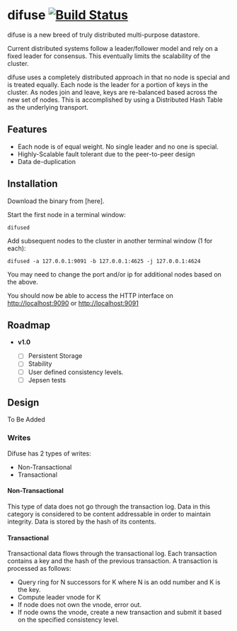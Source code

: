 # difuse [![Build Status](https://travis-ci.org/ipkg/difuse.svg?branch=master)](https://travis-ci.org/ipkg/difuse)

difuse is a new breed of truly distributed multi-purpose datastore.  

Current distributed systems follow a leader/follower model and rely on a fixed leader
for consensus.  This eventually limits the scalability of the cluster.

difuse uses a completely distributed approach in that no node is special and is treated
equally. Each node is the leader for a portion of keys in the cluster.  As nodes join
and leave, keys are re-balanced based across the new set of nodes.  This is accomplished
by using a Distributed Hash Table as the underlying transport.

## Features

- Each node is of equal weight. No single leader and no one is special.
- Highly-Scalable fault tolerant due to the peer-to-peer design
- Data de-duplication

## Installation
Download the binary from [here].

Start the first node in a terminal window:

```
difused
```

Add subsequent nodes to the cluster in another terminal window (1 for each):

```
difused -a 127.0.0.1:9091 -b 127.0.0.1:4625 -j 127.0.0.1:4624
```

You may need to change the port and/or ip for additional nodes based on the above.

You should now be able to access the HTTP interface on [http://localhost:9090](http://localhost:9090)
or [http://localhost:9091](http://localhost:9091)


## Roadmap

- **v1.0**

    - [ ] Persistent Storage
    - [ ] Stability
    - [ ] User defined consistency levels.
    - [ ] Jepsen tests

## Design
To Be Added

### Writes
Difuse has 2 types of writes:

- Non-Transactional
- Transactional

#### Non-Transactional

This type of data does not go through the transaction log.  Data in this category
is considered to be content addressable in order to maintain integrity.  Data is stored
by the hash of its contents.

#### Transactional
Transactional data flows through the transactional log.  Each transaction contains
a key and the hash of the previous transaction.  A transaction is processed as follows:

- Query ring for N successors for K where N is an odd number and K is the key.
- Compute leader vnode for K
- If node does not own the vnode, error out.
- If node owns the vnode, create a new transaction and submit it based on the specified consistency level.
